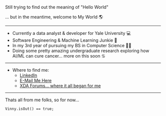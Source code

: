 Still trying to find out the meaning of "Hello World"

... but in the meantime, welcome to My World 🌎

-----------------------------------------------------

* Currently a data analyst & developer for Yale University 💻
* Software Engineering & Machine Learning Junkie 🤖
* In my 3rd year of pursuing my BS in Computer Science 👨‍🎓
* Doing some pretty amazing undergraduate research exploring how AI/ML can cure cancer... more on this soon ♋

-----------------------------------------------------

* Where to find me:
  - <a href="https://www.linkedin.com/in/vincenzodaria/">LinkedIn</a>
  - <a href="mailto:vincenzo.daria01@gmail.com">E-Mail Me Here</a>
  - <a href="https://forum.xda-developers.com/m/vin_001.7779995/">XDA Forums... where it all began for me</a>
-------------------------------------------------------------
Thats all from me folks, so for now...
```
Vinny.isOut() == true;
```


